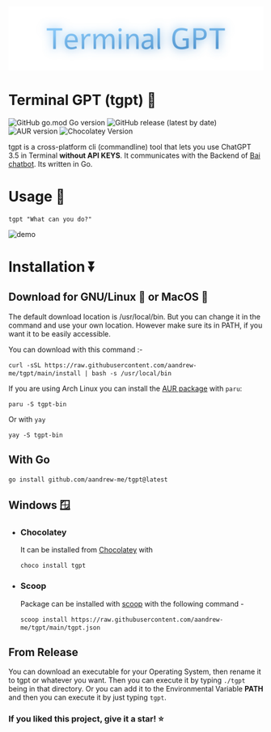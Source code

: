 <p align="center"><img src="tgpt.svg"></p>

# Terminal GPT (tgpt) 🚀

![GitHub go.mod Go version](https://img.shields.io/github/go-mod/go-version/aandrew-me/tgpt)
![GitHub release (latest by date)](https://img.shields.io/github/v/release/aandrew-me/tgpt)
![AUR version](https://img.shields.io/aur/version/tgpt-bin?label=AUR%3A%20tgpt-bin)
![Chocolatey Version](https://img.shields.io/chocolatey/v/tgpt)

tgpt is a cross-platform cli (commandline) tool that lets you use ChatGPT 3.5 in Terminal **without API KEYS**. It communicates with the Backend of [Bai chatbot](https://chatbot.theb.ai). Its written in Go.

# Usage 💬

```
tgpt "What can you do?"
```

![demo](https://user-images.githubusercontent.com/66430340/233759296-c4cf8cf2-0cab-48aa-9e84-40765b823282.gif)

# Installation ⏬

## Download for GNU/Linux 🐧 or MacOS 🍎

The default download location is /usr/local/bin. But you can change it in the command and use your own location. However make sure its in PATH, if you want it to be easily accessible.

You can download with this command :-

```
curl -sSL https://raw.githubusercontent.com/aandrew-me/tgpt/main/install | bash -s /usr/local/bin
```

If you are using Arch Linux you can install the [AUR package](https://aur.archlinux.org/packages/tgpt-bin) with `paru`:

```
paru -S tgpt-bin
```

Or with `yay`

```
yay -S tgpt-bin
```

## With Go

```
go install github.com/aandrew-me/tgpt@latest
```

## Windows 🪟

-   ### Chocolatey

    It can be installed from [Chocolatey](https://community.chocolatey.org/packages/tgpt) with

    ```
    choco install tgpt
    ```

-   ### Scoop
    Package can be installed with [scoop](https://scoop.sh/) with the following command -

    ```
    scoop install https://raw.githubusercontent.com/aandrew-me/tgpt/main/tgpt.json
    ```

## From Release

You can download an executable for your Operating System, then rename it to tgpt or whatever you want. Then you can execute it by typing `./tgpt` being in that directory. Or you can add it to the Environmental Variable **PATH** and then you can execute it by just typing `tgpt`.

### If you liked this project, give it a star! ⭐
